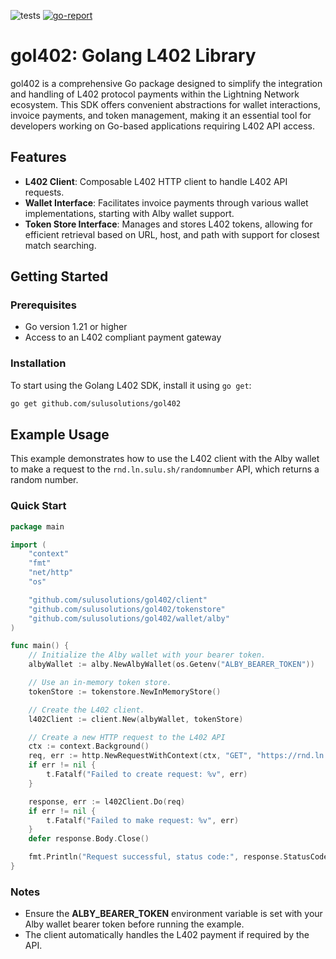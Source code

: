 ![tests](https://github.com/sulusolutions/gol402/actions/workflows/tests.yaml/badge.svg)
[![go-report](https://goreportcard.com/badge/github.com/sulusolutions/gol402)](https://goreportcard.com/report/github.com/sulusolutions/gol402)

# gol402: Golang L402 Library

gol402 is a comprehensive Go package designed to simplify the integration and handling of L402 protocol payments within the Lightning Network ecosystem. This SDK offers convenient abstractions for wallet interactions, invoice payments, and token management, making it an essential tool for developers working on Go-based applications requiring L402 API access.

## Features

- **L402 Client**: Composable L402 HTTP client to handle L402 API requests.
- **Wallet Interface**: Facilitates invoice payments through various wallet implementations, starting with Alby wallet support.
- **Token Store Interface**: Manages and stores L402 tokens, allowing for efficient retrieval based on URL, host, and path with support for closest match searching.

## Getting Started

### Prerequisites

- Go version 1.21 or higher
- Access to an L402 compliant payment gateway

### Installation

To start using the Golang L402 SDK, install it using `go get`:

```sh
go get github.com/sulusolutions/gol402
```

## Example Usage

This example demonstrates how to use the L402 client with the Alby wallet to make a request to the `rnd.ln.sulu.sh/randomnumber` API, which returns a random number.

### Quick Start

```go
package main

import (
    "context"
    "fmt"
    "net/http"
    "os"

    "github.com/sulusolutions/gol402/client"
    "github.com/sulusolutions/gol402/tokenstore"
    "github.com/sulusolutions/gol402/wallet/alby"
)

func main() {
    // Initialize the Alby wallet with your bearer token.
    albyWallet := alby.NewAlbyWallet(os.Getenv("ALBY_BEARER_TOKEN"))

    // Use an in-memory token store.
    tokenStore := tokenstore.NewInMemoryStore()

    // Create the L402 client.
    l402Client := client.New(albyWallet, tokenStore)

    // Create a new HTTP request to the L402 API
	ctx := context.Background()
	req, err := http.NewRequestWithContext(ctx, "GET", "https://rnd.ln.sulu.sh/randomnumber", nil)
	if err != nil {
		t.Fatalf("Failed to create request: %v", err)
	}

	response, err := l402Client.Do(req)
	if err != nil {
		t.Fatalf("Failed to make request: %v", err)
	}
	defer response.Body.Close()

    fmt.Println("Request successful, status code:", response.StatusCode)
}
```

### Notes

- Ensure the __ALBY_BEARER_TOKEN__ environment variable is set with your Alby wallet bearer token before running the example.
- The client automatically handles the L402 payment if required by the API.